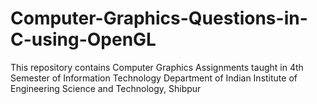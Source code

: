 # Computer-Graphics-Questions-in-C-using-OpenGL
This repository contains Computer Graphics Assignments taught in 4th Semester of Information Technology Department of Indian Institute of Engineering Science and Technology, Shibpur

